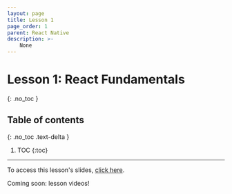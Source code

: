 ```yaml
---
layout: page
title: Lesson 1
page_order: 1
parent: React Native
description: >-
    None
---
```


# Lesson 1: React Fundamentals
{: .no_toc }

## Table of contents
{: .no_toc .text-delta }

1. TOC
{:toc}

---

To access this lesson's slides, [click here](https://docs.google.com/presentation/d/1BgYWG1xux5k1M8flva0_sVmcoTyQCMCc7Wtv4Z5-xXQ/edit?usp=sharing).

Coming soon: lesson videos!